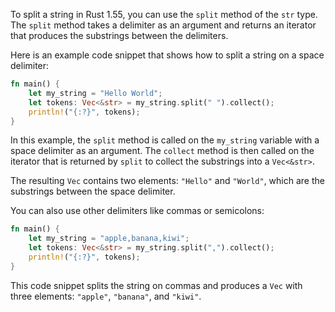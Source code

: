 To split a string in Rust 1.55, you can use the `split` method of the `str` type. The `split` method takes a delimiter as an argument and returns an iterator that produces the substrings between the delimiters.

Here is an example code snippet that shows how to split a string on a space delimiter:

```rust
fn main() {
    let my_string = "Hello World";
    let tokens: Vec<&str> = my_string.split(" ").collect();
    println!("{:?}", tokens);
}
```

In this example, the `split` method is called on the `my_string` variable with a space delimiter as an argument. The `collect` method is then called on the iterator that is returned by `split` to collect the substrings into a `Vec<&str>`.

The resulting `Vec` contains two elements: `"Hello"` and `"World"`, which are the substrings between the space delimiter.

You can also use other delimiters like commas or semicolons:

```rust
fn main() {
    let my_string = "apple,banana,kiwi";
    let tokens: Vec<&str> = my_string.split(",").collect();
    println!("{:?}", tokens);
}
```

This code snippet splits the string on commas and produces a `Vec` with three elements: `"apple"`, `"banana"`, and `"kiwi"`.